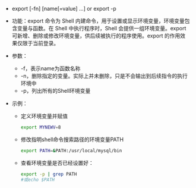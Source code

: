 - export [-fn] [name[=value] ...] or export -p

- 功能：export 命令为 Shell 内建命令，用于设置或显示环境变量，环境变量包含变量与函数。在 Shell 中执行程序时，Shell 会提供一组环境变量。export 可新增、删除或修改环境变量，供后续被执行的程序使用。export 的作用效果仅限于当前登录。

- 参数：

  - -f，表示name为函数名称
  - -n，删除指定的变量。实际上并未删除，只是不会输出到后续指令的执行环境中
  - -p，列出所有的Shell环境变量

- 示例：

  - 定义环境变量并赋值

    ```bash
    export MYNEWV=8
    ```

  - 修改指明shell命令搜索路径的环境变量PATH

    ```bash
    export PATH=&PATH:/usr/local/mysql/bin
    ```

  - 查看环境变量是否已经设置好：

    ```bash
    export -p | grep PATH
    #或echo $PATH
    ```

    

